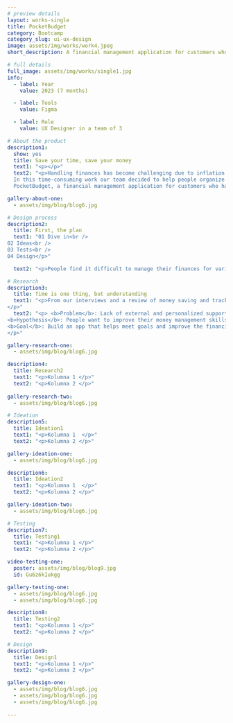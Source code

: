 ```yaml
---
# preview details
layout: works-single
title: PocketBudget
category: Bootcamp
category_slug: ui-ux-design
image: assets/img/works/work4.jpeg
short_description: A financial management application for customers who have difficulty controlling their budget and want to improve it.

# full details
full_image: assets/img/works/single1.jpg
info:
  - label: Year
    value: 2023 (7 months)

  - label: Tools
    value: Figma

  - label: Role
    value: UX Designer in a team of 3

# About the product
description1:
  show: yes
  title: Save your time, save your money
  text1: "<p></p>"
  text2: "<p>Handling finances has become challenging due to inflation. </br>
  In this time-consuming work our team decided to help people organize their budget better. </br></br>
  PocketBudget, a financial management application for customers who have difficulty controlling their budget and want to improve it. </p>"

gallery-about-one:
  - assets/img/blog/blog6.jpg

# Design process
description2:
  title: First, the plan
  text1: "01 Dive in<br />
02 Ideas<br />
03 Tests<br />
04 Design</p>"

  text2: "<p>People find it difficult to manage their finances for various reasons. </br> Many of them arise from the fact that it’s a time-consuming process and pretty monotonous. </br> Not everyone wants to sit down quietly every month and write down all expenses and incomes in an Excel sheet table. </br></p>"

# Research
description3:
  title: Time is one thing, but understanding
  text1: "<p>From our interviews and a review of money saving and tracking applications, we concluded that people don’t know where to get knowledge from when it comes to better understanding of their finances. </br></br> The applications we analyzed didn’t offer user support, nor did they provide education on this topic. </br></br>This led us to form the basis of our hypothesis.
</p>"
  text2: "<p> <b>Problem</b>: Lack of external and personalized support from financial applications</br></br>
<b>Hypothesis</b>: People want to improve their money management skills and understand money management better.</br></br>
<b>Goal</b>: Build an app that helps meet goals and improve the financial management process while educating the user.
</p>"

gallery-research-one:
  - assets/img/blog/blog6.jpg

description4:
  title: Research2
  text1: "<p>Kolumna 1 </p>"
  text2: "<p>Kolumna 2 </p>"
  
gallery-research-two:
  - assets/img/blog/blog6.jpg

# Ideation
description5:
  title: Ideation1
  text1: "<p>Kolumna 1  </p>"
  text2: "<p>Kolumna 2 </p>"

gallery-ideation-one:
  - assets/img/blog/blog6.jpg

description6:
  title: Ideation2
  text1: "<p>Kolumna 1  </p>"
  text2: "<p>Kolumna 2 </p>"

gallery-ideation-two:
  - assets/img/blog/blog6.jpg

# Testing
description7:
  title: Testing1
  text1: "<p>Kolumna 1 </p>"
  text2: "<p>Kolumna 2 </p>"

video-testing-one:
  poster: assets/img/blog/blog9.jpg
  id: Gu6z6kIukgg

gallery-testing-one:
  - assets/img/blog/blog6.jpg
  - assets/img/blog/blog6.jpg

description8:
  title: Testing2
  text1: "<p>Kolumna 1 </p>"
  text2: "<p>Kolumna 2 </p>"

# Design
description9:
  title: Design1
  text1: "<p>Kolumna 1 </p>"
  text2: "<p>Kolumna 2 </p>"

gallery-design-one:
  - assets/img/blog/blog6.jpg
  - assets/img/blog/blog6.jpg
  - assets/img/blog/blog6.jpg
  
---
```

